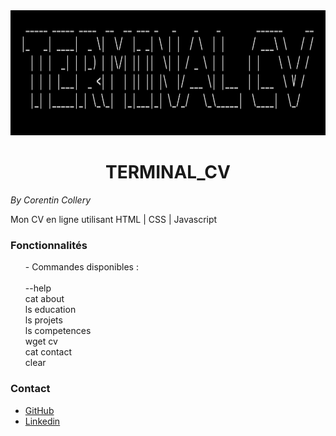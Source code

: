 <img src="assets/img/figlet.png" width="auto" height="200">

<h1 align="center"> TERMINAL_CV</h1>

_By Corentin Collery_

<p>Mon CV en ligne utilisant HTML | CSS | Javascript</p>

### Fonctionnalités

<ul>- Commandes disponibles :
<br>
<br>
    <li style="list-style-type: none;">--help</li>
    <li style="list-style-type: none;">cat about</li>
    <li style="list-style-type: none;">ls education</li>
    <li style="list-style-type: none;">ls projets</li>
    <li style="list-style-type: none;">ls competences</li>
    <li style="list-style-type: none;">wget cv</li>
    <li style="list-style-type: none;">cat contact</li>
    <li style="list-style-type: none;">clear</li>
</ul>   

### Contact

<ul>
    <li><a href="https://github.com/ColleryCorentin">GitHub</a></li>
    <li><a href="https://www.linkedin.com/in/collerycorentin">Linkedin</a></li>
</ul>